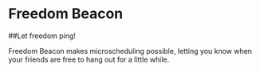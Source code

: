 Freedom Beacon
==============
##Let freedom ping!

Freedom Beacon makes microscheduling possible, letting you know when your friends are free to hang out for a little while.
